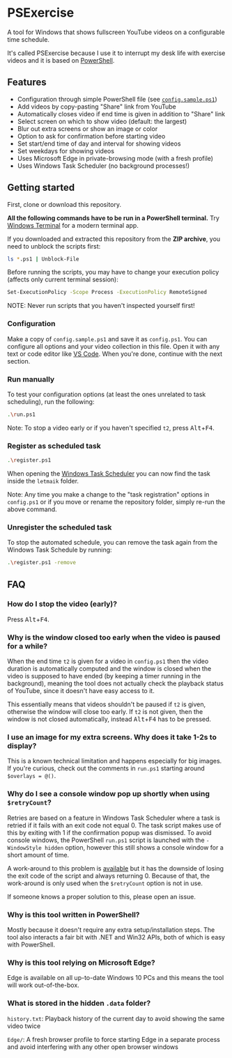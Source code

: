 # PSExercise

A tool for Windows that shows fullscreen YouTube videos on a configurable time schedule.

It's called PSExercise because I use it to interrupt my desk life with exercise videos and it is based on [PowerShell](https://docs.microsoft.com/en-us/powershell/scripting/overview).

## Features

- Configuration through simple PowerShell file (see [`config.sample.ps1`](config.sample.ps1))
- Add videos by copy-pasting "Share" link from YouTube
- Automatically closes video if end time is given in addition to "Share" link
- Select screen on which to show video (default: the largest)
- Blur out extra screens or show an image or color
- Option to ask for confirmation before starting video
- Set start/end time of day and interval for showing videos
- Set weekdays for showing videos
- Uses Microsoft Edge in private-browsing mode (with a fresh profile)
- Uses Windows Task Scheduler (no background processes!)

## Getting started

First, clone or download this repository.

**All the following commands have to be run in a PowerShell terminal.**
Try [Windows Terminal](https://aka.ms/terminal) for a modern terminal app.

If you downloaded and extracted this repository from the **ZIP archive**, you need to unblock the scripts first:
```sh
ls *.ps1 | Unblock-File
```

Before running the scripts, you may have to change your execution policy (affects only current terminal session):
```sh
Set-ExecutionPolicy -Scope Process -ExecutionPolicy RemoteSigned
```

NOTE: Never run scripts that you haven't inspected yourself first!

### Configuration

Make a copy of `config.sample.ps1` and save it as `config.ps1`.
You can configure all options and your video collection in this file.
Open it with any text or code editor like [VS Code](https://code.visualstudio.com/).
When you're done, continue with the next section.

### Run manually

To test your configuration options (at least the ones unrelated to task scheduling), run the following:
```sh
.\run.ps1
```

Note: To stop a video early or if you haven't specified `t2`, press <kbd>Alt</kbd>+<kbd>F4</kbd>.

### Register as scheduled task

```sh
.\register.ps1
```
When opening the [Windows Task Scheduler](https://en.wikipedia.org/wiki/Windows_Task_Scheduler) you can now find the task inside the `letmaik` folder.

Note: Any time you make a change to the "task registration" options in `config.ps1` or if you move or rename the repository folder, simply re-run the above command.

### Unregister the scheduled task

To stop the automated schedule, you can remove the task again from the Windows Task Schedule by running:
```sh
.\register.ps1 -remove
```

## FAQ

### How do I stop the video (early)?

Press <kbd>Alt</kbd>+<kbd>F4</kbd>.

### Why is the window closed too early when the video is paused for a while?

When the end time `t2` is given for a video in `config.ps1` then the video duration is automatically computed and the window is closed when the video is supposed to have ended (by keeping a timer running in the background), meaning the tool does not actually check the playback status of YouTube, since it doesn't have easy access to it.

This essentially means that videos shouldn't be paused if `t2` is given, otherwise the window will close too early.
If `t2` is not given, then the window is not closed automatically, instead <kbd>Alt</kbd>+<kbd>F4</kbd> has to be pressed.

### I use an image for my extra screens. Why does it take 1-2s to display?

This is a known technical limitation and happens especially for big images.
If you're curious, check out the comments in `run.ps1` starting around `$overlays = @()`.

### Why do I see a console window pop up shortly when using `$retryCount`?

Retries are based on a feature in Windows Task Scheduler where a task is retried if it fails with an exit code not equal 0.
The task script makes use of this by exiting with 1 if the confirmation popup was dismissed.
To avoid console windows, the PowerShell `run.ps1` script is launched with the `-WindowStyle hidden` option, however this still shows a console window for a short amount of time.

A work-around to this problem is [available](https://stackoverflow.com/a/45473968) but it has the downside of losing the exit code of the script and always returning 0.
Because of that, the work-around is only used when the `$retryCount` option is not in use.

If someone knows a proper solution to this, please open an issue.

### Why is this tool written in PowerShell?

Mostly because it doesn't require any extra setup/installation steps.
The tool also interacts a fair bit with .NET and Win32 APIs, both of which is easy with PowerShell.

### Why is this tool relying on Microsoft Edge?

Edge is available on all up-to-date Windows 10 PCs and this means the tool will work out-of-the-box.

### What is stored in the hidden `.data` folder?

`history.txt`: Playback history of the current day to avoid showing the same video twice

`Edge/`: A fresh browser profile to force starting Edge in a separate process and avoid interfering with any other open browser windows
